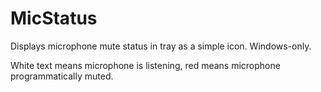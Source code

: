 # MicStatus
Displays microphone mute status in tray as a simple icon. Windows-only.

White text means microphone is listening, red means microphone programmatically muted.

